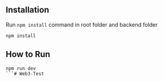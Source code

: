 


## Installation
Run `npm install` command in root folder and backend folder
```
npm install 
```
## How to Run

```
npm run dev 
```# Web3-Test
